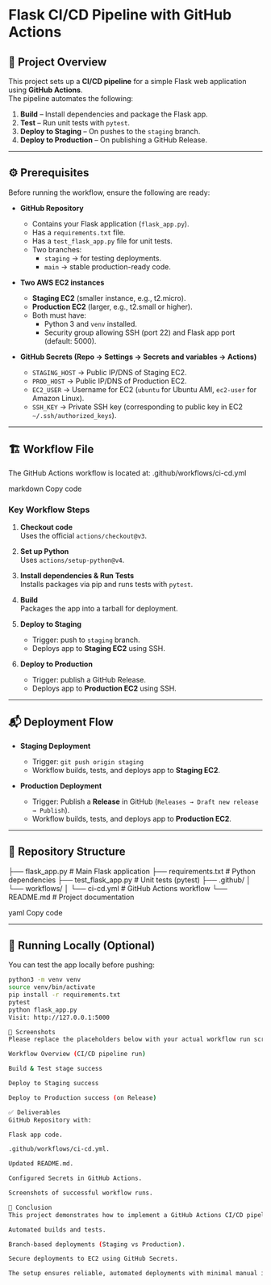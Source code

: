 # Flask CI/CD Pipeline with GitHub Actions

## 📌 Project Overview
This project sets up a **CI/CD pipeline** for a simple Flask web application using **GitHub Actions**.  
The pipeline automates the following:
1. **Build** – Install dependencies and package the Flask app.
2. **Test** – Run unit tests with `pytest`.
3. **Deploy to Staging** – On pushes to the `staging` branch.
4. **Deploy to Production** – On publishing a GitHub Release.

---

## ⚙️ Prerequisites
Before running the workflow, ensure the following are ready:

- **GitHub Repository**
  - Contains your Flask application (`flask_app.py`).
  - Has a `requirements.txt` file.
  - Has a `test_flask_app.py` file for unit tests.
  - Two branches:  
    - `staging` → for testing deployments.  
    - `main` → stable production-ready code.

- **Two AWS EC2 instances**
  - **Staging EC2** (smaller instance, e.g., t2.micro).  
  - **Production EC2** (larger, e.g., t2.small or higher).  
  - Both must have:
    - Python 3 and `venv` installed.
    - Security group allowing SSH (port 22) and Flask app port (default: 5000).

- **GitHub Secrets (Repo → Settings → Secrets and variables → Actions)**
  - `STAGING_HOST` → Public IP/DNS of Staging EC2.
  - `PROD_HOST` → Public IP/DNS of Production EC2.
  - `EC2_USER` → Username for EC2 (`ubuntu` for Ubuntu AMI, `ec2-user` for Amazon Linux).
  - `SSH_KEY` → Private SSH key (corresponding to public key in EC2 `~/.ssh/authorized_keys`).

---

## 🏗️ Workflow File

The GitHub Actions workflow is located at:
.github/workflows/ci-cd.yml

markdown
Copy code

### Key Workflow Steps
1. **Checkout code**  
   Uses the official `actions/checkout@v3`.

2. **Set up Python**  
   Uses `actions/setup-python@v4`.

3. **Install dependencies & Run Tests**  
   Installs packages via pip and runs tests with `pytest`.

4. **Build**  
   Packages the app into a tarball for deployment.

5. **Deploy to Staging**  
   - Trigger: push to `staging` branch.  
   - Deploys app to **Staging EC2** using SSH.

6. **Deploy to Production**  
   - Trigger: publish a GitHub Release.  
   - Deploys app to **Production EC2** using SSH.

---

## 📬 Deployment Flow

- **Staging Deployment**
  - Trigger: `git push origin staging`
  - Workflow builds, tests, and deploys app to **Staging EC2**.

- **Production Deployment**
  - Trigger: Publish a **Release** in GitHub (`Releases → Draft new release → Publish`).
  - Workflow builds, tests, and deploys app to **Production EC2**.

---

## 📂 Repository Structure
├── flask_app.py # Main Flask application
├── requirements.txt # Python dependencies
├── test_flask_app.py # Unit tests (pytest)
├── .github/
│ └── workflows/
│ └── ci-cd.yml # GitHub Actions workflow
└── README.md # Project documentation

yaml
Copy code

---

## 🚀 Running Locally (Optional)
You can test the app locally before pushing:
```bash
python3 -m venv venv
source venv/bin/activate
pip install -r requirements.txt
pytest
python flask_app.py
Visit: http://127.0.0.1:5000

📸 Screenshots
Please replace the placeholders below with your actual workflow run screenshots:

Workflow Overview (CI/CD pipeline run)

Build & Test stage success

Deploy to Staging success

Deploy to Production success (on Release)

✅ Deliverables
GitHub Repository with:

Flask app code.

.github/workflows/ci-cd.yml.

Updated README.md.

Configured Secrets in GitHub Actions.

Screenshots of successful workflow runs.

🎯 Conclusion
This project demonstrates how to implement a GitHub Actions CI/CD pipeline for a Flask application with:

Automated builds and tests.

Branch-based deployments (Staging vs Production).

Secure deployments to EC2 using GitHub Secrets.

The setup ensures reliable, automated deployments with minimal manual intervention.